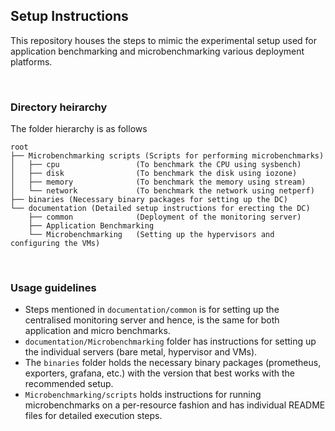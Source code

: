 ## Setup Instructions
This repository houses the steps to mimic the experimental setup used for application benchmarking and microbenchmarking various deployment platforms.

</br>

### Directory heirarchy
The folder hierarchy is as follows
```
root
├── Microbenchmarking scripts (Scripts for performing microbenchmarks)
│   ├── cpu                 (To benchmark the CPU using sysbench)
│   ├── disk                (To benchmark the disk using iozone)
│   ├── memory              (To benchmark the memory using stream)
│   └── network             (To benchmark the network using netperf)
├── binaries (Necessary binary packages for setting up the DC)
└── documentation (Detailed setup instructions for erecting the DC)
    ├── common              (Deployment of the monitoring server)
    ├── Application Benchmarking
    └── Microbenchmarking   (Setting up the hypervisors and configuring the VMs)
```

</br>

### Usage guidelines
*   Steps mentioned in `documentation/common` is for setting up the centralised monitoring server and hence, is the same for both application and micro benchmarks.
*   `documentation/Microbenchmarking` folder has instructions for setting up the individual servers (bare metal, hypervisor and VMs).
*   The `binaries` folder holds the necessary binary packages (prometheus, exporters, grafana, etc.) with the version that best works with the recommended setup.
*   `Microbenchmarking/scripts` holds instructions for running microbenchmarks on a per-resource fashion and has individual README files for detailed execution steps.
